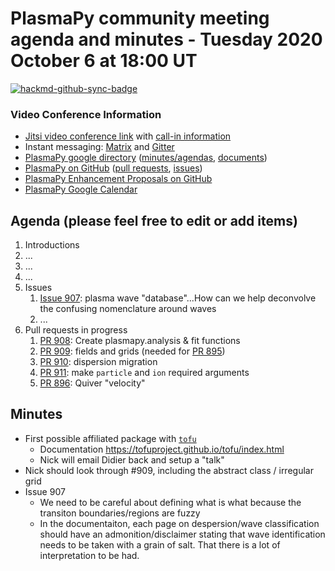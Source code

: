 # PlasmaPy community meeting agenda and minutes - Tuesday 2020 October 6 at 18:00 UT

[![hackmd-github-sync-badge](https://hackmd.io/7rKc-uIPSfmGnytLeL3T5w/badge)](https://hackmd.io/7rKc-uIPSfmGnytLeL3T5w)

### Video Conference Information
* [Jitsi video conference link](https://meet.jit.si/plasmapy) with [call-in information](https://meet.jit.si/static/dialInInfo.html?room=plasmapy) 
* Instant messaging: [Matrix](https://riot.im/app/#/room/#plasmapy:openastronomy.org) and [Gitter](https://gitter.im/PlasmaPy/Lobby)
* [PlasmaPy google directory](https://drive.google.com/drive/folders/0ByPG8nie6fTPMEIxTlZLZjdjYms?usp=sharing) ([minutes/agendas](https://drive.google.com/drive/folders/0ByPG8nie6fTPV1FQUEkzMTgtRTg?usp=sharing), [documents](https://drive.google.com/drive/folders/0ByPG8nie6fTPYzk2TEhTa1N6R0U?usp=sharing))
* [PlasmaPy on GitHub](https://github.com/PlasmaPy/plasmapy) ([pull requests](https://github.com/PlasmaPy/plasmapy/pulls), [issues](https://github.com/PlasmaPy/plasmapy/issues))
* [PlasmaPy Enhancement Proposals on GitHub](https://github.com/PlasmaPy/PlasmaPy-PLEPs)  
* [PlasmaPy Google Calendar](https://calendar.google.com/calendar?cid=bzVsb3ZkcW0zaWxsam00ZTlrMDd2cmw5bWdAZ3JvdXAuY2FsZW5kYXIuZ29vZ2xlLmNvbQ)

## Agenda (please feel free to edit or add items)

1. Introductions
2. ...
3. ...
4. ...
5. Issues
    1. [Issue 907](https://github.com/PlasmaPy/PlasmaPy/issues/907): plasma wave "database"...How can we help deconvolve the confusing nomenclature around waves
    2. ...
6. Pull requests in progress
    1. [PR 908](https://github.com/PlasmaPy/PlasmaPy/pull/908): Create plasmapy.analysis & fit functions
    2. [PR 909](https://github.com/PlasmaPy/PlasmaPy/pull/909): fields and grids (needed for [PR 895](https://github.com/PlasmaPy/PlasmaPy/pull/895))
    4. [PR 910](https://github.com/PlasmaPy/PlasmaPy/pull/910): dispersion migration
    5. [PR 911](https://github.com/PlasmaPy/PlasmaPy/pull/911): make `particle` and `ion` required arguments
    6. [PR 896](https://github.com/PlasmaPy/PlasmaPy/pull/895): Quiver "velocity"
    

## Minutes

* First possible affiliated package with [`tofu`](https://github.com/ToFuProject/tofu)
  * Documentation https://tofuproject.github.io/tofu/index.html
  * Nick will email Didier back and setup a "talk"
* Nick should look through #909, including the abstract class / irregular grid
* Issue 907
    * We need to be careful about defining what is what because the transiton boundaries/regions are fuzzy
    * In the documentaiton, each page on despersion/wave classification should have an admonition/disclaimer stating that wave identification needs to be taken with a grain of salt.  That there is a lot of interpretation to be had.


